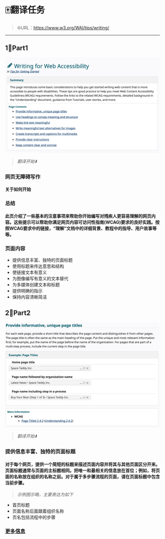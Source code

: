 #  🀄️翻译任务 

> 🌐URL：https://www.w3.org/WAI/tips/writing/

---

## 1⃣️Part1 

![](/pic/t1.png)

 > *翻译开始⬇️*
 
### 网页无障碍写作
#### 关于如何开始

### 总结
#### 此页介绍了一些基本的注意事项来帮助你开始编写对残疾人更容易理解的网页内容。这些提示可以帮助你满足网页内容可访问性指南(WCAG)要求的良好实践。按照WCAG要求中的链接，“理解”文档中的详细背景、教程中的指导、用户故事等等。

### 页面内容
- 提供信息丰富、独特的页面标题
- 使用标题来传达意思和结构
- 使链接文本有意义
- 为图像编写有意义的文本替代
- 为多媒体创建文本和标题
- 提供明确的指示
- 保持内容清晰简洁

## 2⃣️Part2

![](/pic/t2.png)

 > *翻译开始⬇️*

### 提供信息丰富、独特的页面标题
#### 对于每个网页，提供一个简短的标题来描述页面内容并将其与其他页面区分开来。页面标题通常与页面的主标题相同。把唯一和最相关的信息放在首位；例如，将页面的名称放在组织的名称之前。对于属于多步骤流程的页面，请在页面标题中包含当前步骤。

 > *示例图示略，主要表达为如下*

- 首页标题
- 页面名称后面跟着组织名称 
- 页名包括流程中的步骤 

### [更多信息](https://www.w3.org/WAI/WCAG21/quickref/#page-titled)
